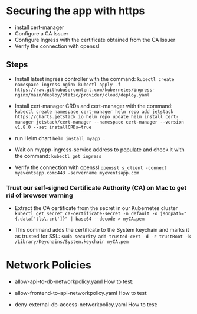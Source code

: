 
# Securing the app with https
- install cert-manager
- Configure a CA Issuer
- Configure Ingress with the certificate obtained from the CA Issuer
- Verify the connection with openssl


## Steps
- Install latest ingress controller with the command:
`kubectl create namespace ingress-nginx
kubectl apply -f https://raw.githubusercontent.com/kubernetes/ingress-nginx/main/deploy/static/provider/cloud/deploy.yaml
`
- Install cert-manager CRDs and cert-manager with the command:
`kubectl create namespace cert-manager
helm repo add jetstack https://charts.jetstack.io
helm repo update
helm install cert-manager jetstack/cert-manager --namespace cert-manager --version v1.8.0 --set installCRDs=true`

- run Helm chart
`helm install myapp .`

- Wait on myapp-ingress-service address to populate and check it with the command: `kubectl get ingress`

- Verify the connection with openssl
`openssl s_client -connect myeventsapp.com:443 -servername myeventsapp.com`


### Trust our self-signed Certificate Authority (CA) on Mac to get rid of browser warning

- Extract the CA certificate from the secret in our Kubernetes cluster
`kubectl get secret ca-certificate-secret -n default -o jsonpath="{.data['tls\.crt']}" | base64 --decode > myCA.pem`

- This command adds the certificate to the System keychain and marks it as trusted for SSL:
`sudo security add-trusted-cert -d -r trustRoot -k /Library/Keychains/System.keychain myCA.pem`



# Network Policies
- allow-api-to-db-networkpolicy.yaml
How to test:

- allow-frontend-to-api-networkpolicy.yaml
How to test:

- deny-external-db-access-networkpolicy.yaml
How to test:
